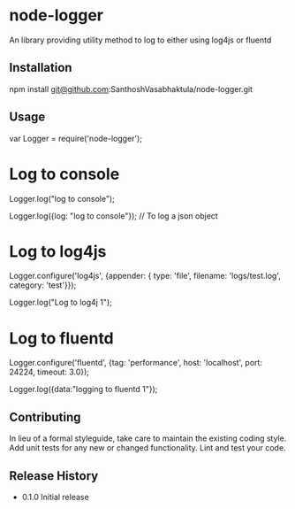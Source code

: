node-logger
=========

An library providing utility method to log to either using log4js or fluentd

## Installation

  npm install git@github.com:SanthoshVasabhaktula/node-logger.git

## Usage

  var Logger = require('node-logger');

  # Log to console

  Logger.log("log to console");

  Logger.log({log: "log to console"}); // To log a json object

  # Log to log4js

  Logger.configure('log4js', {appender: { type: 'file', filename: 'logs/test.log', category: 'test'}});

  Logger.log("Log to log4j 1");

  # Log to fluentd

  Logger.configure('fluentd', {tag: 'performance', host: 'localhost', port: 24224, timeout: 3.0});
  
  Logger.log({data:"logging to fluentd 1"});


## Contributing

In lieu of a formal styleguide, take care to maintain the existing coding style.
Add unit tests for any new or changed functionality. Lint and test your code.

## Release History

* 0.1.0 Initial release